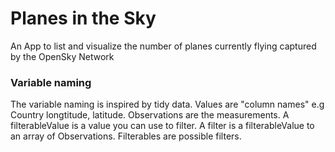 # Planes in the Sky

An App to list and visualize the number of planes currently flying captured by the OpenSky Network 

### Variable naming
The variable naming is inspired by tidy data. Values are "column names" e.g Country longtitude, latitude. Observations are the measurements. A filterableValue is a value you can use to  filter. A filter is a filterableValue to an array of Observations. Filterables are possible filters. 